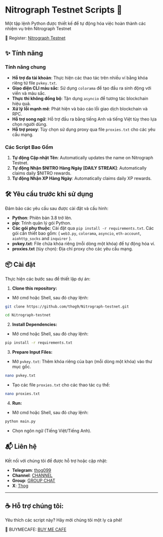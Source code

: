 # Nitrograph Testnet Scripts 🚀

Một tập lệnh Python được thiết kế để tự động hóa việc hoàn thành các nhiệm vụ trên Nitrograph Testnet

🔗 Register: [Nitrograph Testnet](https://community.nitrograph.com/)

## ✨ Tính năng

### Tính năng chung

- **Hỗ trợ đa tài khoản**: Thực hiện các thao tác trên nhiều ví bằng khóa riêng từ file `pvkey.txt`.
- **Giao diện CLI màu sắc**: Sử dụng `colorama` để tạo đầu ra sinh động với viền và màu sắc.
- **Thực thi không đồng bộ**: Tận dụng `asyncio` để tương tác blockchain hiệu quả.
- **Xử lý lỗi mạnh mẽ**: Phát hiện và báo cáo lỗi giao dịch blockchain và RPC.
- **Hỗ trợ song ngữ**: Hỗ trợ đầu ra bằng tiếng Anh và tiếng Việt tùy theo lựa chọn người dùng.
- **Hỗ trợ proxy**: Tùy chọn sử dụng proxy qua file `proxies.txt` cho các yêu cầu mạng.

### Các Script Bao Gồm

1. **Tự động Cập nhật Tên**: Automatically updates the name on Nitrograph Testnet.
2. **Tự động Nhận $NITRO Hàng Ngày [DAILY STREAK]**: Automatically claims daily $NITRO rewards.	
3. **Tự động Nhận XP Hàng Ngày**: Automatically claims daily XP rewards.

## 🛠️ Yêu cầu trước khi sử dụng

Đảm bảo các yêu cầu sau được cài đặt và cấu hình:

- **Python**: Phiên bản 3.8 trở lên.
- **pip**: Trình quản lý gói Python.
- **Các gói phụ thuộc**: Cài đặt qua `pip install -r requirements.txt`. Các gói cần thiết bao gồm: ( `web3.py`, `colorama`, `asyncio`, `eth-account`, `aiohttp_socks` and `inquirer` ).
- **pvkey.txt**: File chứa khóa riêng (mỗi dòng một khóa) để tự động hóa ví.
- **proxies.txt** (tùy chọn): Địa chỉ proxy cho các yêu cầu mạng.


## 📦 Cài đặt


Thực hiện các bước sau để thiết lập dự án:

1. **Clone this repository:**
- Mở cmd hoặc Shell, sau đó chạy lệnh:
```sh
git clone https://github.com/thog9/Nitrograph-testnet.git
```
```sh
cd Nitrograph-testnet
```
2. **Install Dependencies:**
- Mở cmd hoặc Shell, sau đó chạy lệnh:
```sh
pip install -r requirements.txt
```
3. **Prepare Input Files:**
- Mở `pvkey.txt`: Thêm khóa riêng của bạn (mỗi dòng một khóa) vào thư mục gốc.
```sh
nano pvkey.txt
```

- Tạo các file `proxies.txt` cho các thao tác cụ thể:
```sh
nano proxies.txt
```
4. **Run:**
- Mở cmd hoặc Shell, sau đó chạy lệnh:
```sh
python main.py
```
- Chọn ngôn ngữ (Tiếng Việt/Tiếng Anh).

## 📬 Liên hệ

Kết nối với chúng tôi để được hỗ trợ hoặc cập nhật:

- **Telegram**: [thog099](https://t.me/thog099)
- **Channel**: [CHANNEL](https://t.me/thogairdrops)
- **Group**: [GROUP CHAT](https://t.me/thogchats)
- **X**: [Thog](https://x.com/thog099) 

----

## ☕ Hỗ trợ chúng tôi:
Yêu thích các script này? Hãy mời chúng tôi một ly cà phê!

🔗 BUYMECAFE: [BUY ME CAFE](https://buymecafe.vercel.app/)
